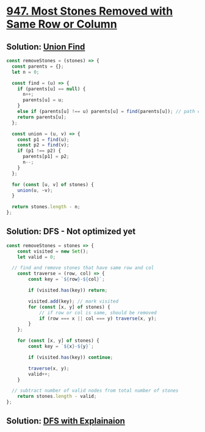 # [947. Most Stones Removed with Same Row or Column](https://leetcode.com/problems/most-stones-removed-with-same-row-or-column/description/)

## Solution: [Union Find](https://leetcode.com/problems/most-stones-removed-with-same-row-or-column/solutions/414826/clean-javascript-union-find-solution/)
<!-- TODO: Review again -->
```js
const removeStones = (stones) => {
  const parents = {};
  let n = 0;

  const find = (u) => {
    if (parents[u] == null) {
      n++;
      parents[u] = u;
    }
    else if (parents[u] !== u) parents[u] = find(parents[u]); // path compression
    return parents[u];
  };

  const union = (u, v) => {
    const p1 = find(u);
    const p2 = find(v);
    if (p1 !== p2) {
      parents[p1] = p2;
      n--;
    }
  };

  for (const [u, v] of stones) {
    union(u, ~v);
  }

  return stones.length - n;
};
```

## Solution: DFS - Not optimized yet
```js
const removeStones = stones => {
	const visited = new Set();
	let valid = 0;

  // find and remove stones that have same row and col
	const traverse = (row, col) => {
		const key = `${row}-${col}`;

		if (visited.has(key)) return;

		visited.add(key); // mark visited
		for (const [x, y] of stones) {
			// if row or col is same, should be removed
			if (row === x || col === y) traverse(x, y);
		}
	};

	for (const [x, y] of stones) {
		const key = `${x}-${y}`;

		if (visited.has(key)) continue;

		traverse(x, y);
		valid++;
	}

  // subtract number of valid nodes from total number of stones
	return stones.length - valid;
};
```

## Solution: [DFS with Explainaion](https://leetcode.com/problems/most-stones-removed-with-same-row-or-column/solutions/280508/javascript-dfs-solution-with-explanation-to-follow-through/)
